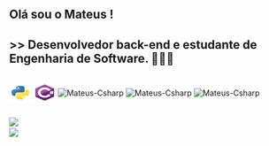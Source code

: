 ## Olá sou o Mateus !
## >> Desenvolvedor back-end e estudante de Engenharia de Software. 🧑🏻‍💻

<div style="display: inline_block"><br>

  <img align="center" alt="Mateus-Python" height="30" width="40" src="https://raw.githubusercontent.com/devicons/devicon/master/icons/python/python-original.svg">
  <img align="center" alt="Mateus-Csharp" height="30" width="40" src="https://raw.githubusercontent.com/devicons/devicon/master/icons/csharp/csharp-original.svg">

  <img align="center" alt="Mateus-Csharp" height="30" width="40" src="https://cdn.jsdelivr.net/gh/devicons/devicon@latest/icons/c/c-original.svg" />
  
  <img align="center" alt="Mateus-Csharp" height="50" width="60"  src="https://cdn.jsdelivr.net/gh/devicons/devicon@latest/icons/mysql/mysql-original-wordmark.svg" />

  
  <img align="center" alt="Mateus-Csharp" height="50" src="https://cdn.jsdelivr.net/gh/devicons/devicon@latest/icons/django/django-plain-wordmark.svg" />
          
          
  
          
  
</div>

 
  ##
 
<div> 

  <a href = "mailto:contatorafaballerini@gmail.com"><img src="https://img.shields.io/badge/-Gmail-%23333?style=for-the-badge&logo=gmail&logoColor=white" target="_blank"></a>  
  <a href="https://www.linkedin.com/in/mateus-bastos-29168928b/" target="_blank"><img src="https://img.shields.io/badge/-LinkedIn-%230077B5?style=for-the-badge&logo=linkedin&logoColor=white" target="_blank"></a>




  
</div>
